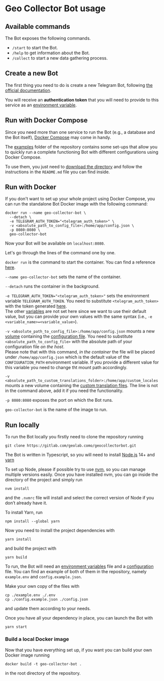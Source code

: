 # Geo Collector Bot usage

## Available commands

The Bot exposes the following commands.

- `/start` to start the Bot.
- `/help` to get information about the Bot.
- `/collect` to start a new data gathering process.

## Create a new Bot

The first thing you need to do is create a new Telegram Bot, following 
[the official documentation](https://core.telegram.org/bots#3-how-do-i-create-a-bot).

You will receive an **authentication token** that you will need to provide to this service as an 
[environment variable](./30_configuration.md#environment-variables).

## Run with Docker Compose

Since you need more than one service to run the Bot (e.g., a database and the Bot itself), [Docker Compose](https://docs.docker.com/compose/)
may come in handy.

The [examples](https://gitlab.com/geolab.como/geocollectorbot/-/tree/main/examples) folder of the repository contains
some set-ups that allow you to quickly run a complete functioning Bot with different configurations using Docker Compose.

To use them, you just need to [download the directory](https://gitlab.com/geolab.como/geocollectorbot/-/archive/main/geocollectorbot-main.zip?path=examples)
and follow the instructions in the `README.md` file you can find inside.

## Run with Docker

If you don't want to set up your whole project using Docker Compose, you can run the standalone Bot Docker image with
the following command:

```shell
docker run --name geo-collector-bot \
  --detach \
  -e TELEGRAM_AUTH_TOKEN="<telegram_auth_token>" \
  -v <absolute_path_to_config_file>:/home/app/config.json \
  -p 8080:8080 \
  geo-collector-bot
```

Now your Bot will be available on `localhost:8080`.

Let's go through the lines of the command one by one.

`docker run` is the command to start the container. You can find a reference [here](https://docs.docker.com/engine/reference/run/).

`--name geo-collector-bot` sets the name of the container.

`--detach` runs the container in the background.

`-e TELEGRAM_AUTH_TOKEN="<telegram_auth_token>"` sets the environment variable `TELEGRAM_AUTH_TOKEN`. You need to substitute
`<telegram_auth_token>` with the token generated [here](#create-a-new-bot).
<br>
The other [variables](./30_configuration.md#environment-variables) are not set here since we want to use their default value,
but you can provide your own values with the same syntax (i.e., `-e <variable_name>=<variable_value>`).

`-v <absolute_path_to_config_file>:/home/app/config.json` mounts a new [volume](https://docs.docker.com/storage/volumes/)
containing the [configuration file](./30_configuration.md#service-configuration). You need to substitute `<absolute_path_to_config_file>`
with the absolute path of your configuration file *on the host*.
<br>
Please note that with this command, *in the container* the file will be placed under `/home/app/config.json` which is the
default value of the `CONFIGURATION_PATH` environment variable. If you provide a different value for this variable you need
to change tht mount path accordingly.

`-v <absolute_path_to_custom_translations_folder>:/home/app/custom_locales` mounts a new volume containing the
[custom translation files](./30_configuration.md#custom-translations). The line is not in the command above, add it if you
need the functionality.

`-p 8080:8080` exposes the port on which the Bot runs.

`geo-collector-bot` is the name of the image to run.

## Run locally

To run the Bot locally you firstly need to clone the repository running
```shell
git clone https://gitlab.com/geolab.como/geocollectorbot.git
```

The Bot is written in Typescript, so you will need to install [Node.js](https://nodejs.org/it/) 14+ and [yarn](https://yarnpkg.com/)

To set up Node, please if possible try to use [nvm](https://github.com/nvm-sh/nvm), so you can manage multiple
versions easily. Once you have installed nvm, you can go inside the directory of the project and simply run
```shell
nvm install
```
and the `.nvmrc` file will install and select the correct version of Node if you don’t already have it.

To install Yarn, run 
```shell
npm install --global yarn
```

Now you need to install the project dependencies with
```shell
yarn install
```

and build the project with
```shell
yarn build
```

To run, the Bot will need an [environment variables](./30_configuration.md#environment-variables) file and a
[configuration](./30_configuration.md#service-configuration) file. You can find an example of both of them in the
repository, namely `example.env` and `config.example.json`.

Make your own copy of the files with
```shell
cp ./example.env ./.env
cp ./config.example.json ./config.json
```

and update them according to your needs.

Once you have all your dependency in place, you can launch the Bot with
```shell
yarn start
```

### Build a local Docker image

Now that you have everything set up, if you want you can build your own Docker image running
```shell
docker build -t geo-collector-bot .
```

in the root directory of the repository.
